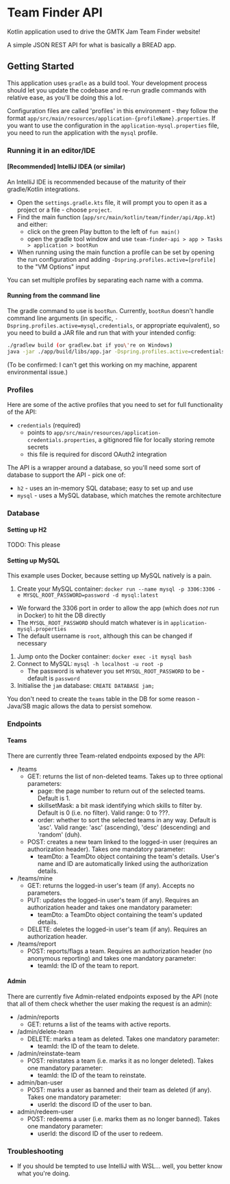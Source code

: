 # Team Finder API

Kotlin application used to drive the GMTK Jam Team Finder website!

A simple JSON REST API for what is basically a BREAD app.

## Getting Started

This application uses `gradle` as a build tool. Your development process should let you update the codebase and re-run
gradle commands with relative ease, as you'll be doing this a lot.

Configuration files are called 'profiles' in this environment - they follow the format 
`app/src/main/resources/application-{profileName}.properties`. If you want to use the configuration in the 
`application-mysql.properties` file, you need to run the application with the `mysql` profile. 

### Running it in an editor/IDE

#### \[Recommended\] IntelliJ IDEA (or similar)

An IntelliJ IDE is recommended because of the maturity of their gradle/Kotlin integrations.

* Open the `settings.gradle.kts` file, it will prompt you to open it as a project or a file - choose `project`.
* Find the main function (`app/src/main/kotlin/team/finder/api/App.kt`) and either:
  * click on the green Play button to the left of `fun main()`
  * open the gradle tool window and use `team-finder-api > app > Tasks > application > bootRun`
* When running using the main function a profile can be set by opening the run configuration and adding `-Dspring.profiles.active=[profile]` to the "VM Options" input

You can set multiple profiles by separating each name with a comma.

#### Running from the command line

The gradle command to use is `bootRun`. Currently, `bootRun` doesn't handle command line arguments (in specific, 
`-Dspring.profiles.active=mysql,credentials`, or appropriate equivalent), so you need to build a JAR file and run that
with your intended config:

```bash
./gradlew build (or gradlew.bat if you\'re on Windows) 
java -jar ./app/build/libs/app.jar -Dspring.profiles.active=credentials,mysql
```

(To be confirmed: I can't get this working on my machine, apparent environmental issue.)

### Profiles

Here are some of the active profiles that you need to set for full functionality of the API:

* `credentials` (required)
  * points to `app/src/main/resources/application-credentials.properties`, a gitignored file for locally storing remote secrets
  * this file is required for discord OAuth2 integration


The API is a wrapper around a database, so you'll need some sort of database to support the API - pick one of:

* `h2` - uses an in-memory SQL database; easy to set up and use
* `mysql` - uses a MySQL database, which matches the remote architecture

### Database

#### Setting up H2

TODO: This please

#### Setting up MySQL

This example uses Docker, because setting up MySQL natively is a pain.

1. Create your MySQL container: `docker run --name mysql -p 3306:3306 -e MYSQL_ROOT_PASSWORD=password -d mysql:latest`
  * We forward the 3306 port in order to allow the app (which does _not_ run in Docker) to hit the DB directly
  * The `MYSQL_ROOT_PASSWORD` should match whatever is in `application-mysql.properties`
  * The default username is `root`, although this can be changed if necessary
1. Jump onto the Docker container: `docker exec -it mysql bash`
1. Connect to MySQL: `mysql -h localhost -u root -p`
   * The password is whatever you set `MYSQL_ROOT_PASSWORD` to be - default is `password`
1. Initialise the `jam` database: `CREATE DATABASE jam;`

You don't need to create the `teams` table in the DB for some reason - Java/SB magic allows the data to persist somehow.

### Endpoints

#### Teams

There are currently three Team-related endpoints exposed by the API:
  * /teams
    * GET: returns the list of non-deleted teams. Takes up to three optional parameters:
      * page: the page number to return out of the selected teams. Default is 1.
      * skillsetMask: a bit mask identifying which skills to filter by. Default is 0 (i.e. no filter). Valid range: 0 to ???.
      * order: whether to sort the selected teams in any way. Default is 'asc'. Valid range: 'asc' (ascending), 'desc' (descending) and 'random' (duh).
    * POST: creates a new team linked to the logged-in user (requires an authorization header). Takes one mandatory parameter:
      * teamDto: a TeamDto object containing the team's details. User's name and ID are automatically linked using the authorization details.
  * /teams/mine
    * GET: returns the logged-in user's team (if any). Accepts no parameters.
    * PUT: updates the logged-in user's team (if any). Requires an authorization header and takes one mandatory parameter:
      * teamDto: a TeamDto object containing the team's updated details.
    * DELETE: deletes the logged-in user's team (if any). Requires an authorization header.
  * /teams/report
    * POST: reports/flags a team. Requires an authorization header (no anonymous reporting) and takes one mandatory parameter:
      * teamId: the ID of the team to report.

#### Admin

There are currently five Admin-related endpoints exposed by the API (note that all of them check whether the user making the request is an admin):
  * /admin/reports
    * GET: returns a list of the teams with active reports.
  * /admin/delete-team
    * DELETE: marks a team as deleted. Takes one mandatory parameter:
      * teamId: the ID of the team to delete.
  * /admin/reinstate-team
    * POST: reinstates a team (i.e. marks it as no longer deleted). Takes one mandatory parameter:
      * teamId: the ID of the team to reinstate.
  * admin/ban-user
    * POST: marks a user as banned and their team as deleted (if any). Takes one mandatory parameter:
      * userId: the discord ID of the user to ban.
  * admin/redeem-user
    * POST: redeems a user (i.e. marks them as no longer banned). Takes one mandatory parameter:
        * userId: the discord ID of the user to redeem.

### Troubleshooting

- If you should be tempted to use IntelliJ with WSL... well, you better know what you're doing. 
